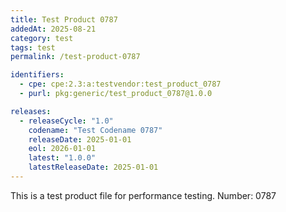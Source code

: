 ```yaml
---
title: Test Product 0787
addedAt: 2025-08-21
category: test
tags: test
permalink: /test-product-0787

identifiers:
  - cpe: cpe:2.3:a:testvendor:test_product_0787
  - purl: pkg:generic/test_product_0787@1.0.0

releases:
  - releaseCycle: "1.0"
    codename: "Test Codename 0787"
    releaseDate: 2025-01-01
    eol: 2026-01-01
    latest: "1.0.0"
    latestReleaseDate: 2025-01-01
---
```


This is a test product file for performance testing. Number: 0787
